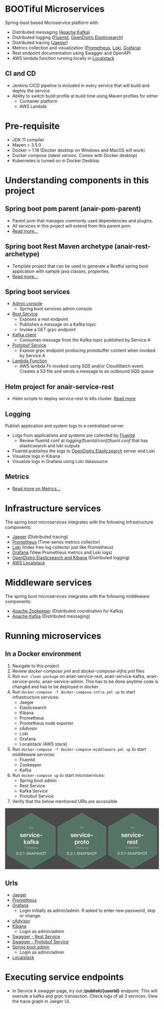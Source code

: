 # BOOTiful Microservices
Spring-boot based Microservice platform with 
- Distributed messaging ([Apache Kafka](https://kafka.apache.org/))
- Distributed logging ([Fluentd](https://www.fluentd.org/), [OpenDistro Elasticsearch](https://opendistro.github.io/for-elasticsearch-docs/))
- Distributed tracing ([Jaeger](https://www.jaegertracing.io/))
- Metrics collection and visualization ([Prometheus](https://prometheus.io/), [Loki](https://grafana.com/oss/loki/), [Grafana](https://grafana.com/))
- Rest endpoint documentation using Swagger and OpenAPI
- AWS lambda function running locally in [Localstack](https://github.com/localstack/localstack) 

## CI and CD
- Jenkins CICD pipeline is included in every service that will build and deploy the service
- Ability to switch build profile at build time using Maven profiles for either
    - Container platform
    - AWS Lambda

# Pre-requisite
- JDK 11 compiler
- Maven > 3.5.0
- Docker > 1.18 (Docker desktop on Windows and MacOS will work)
- Docker compose (latest version. Comes with Docker desktop)
- Kubernetes is turned on in Docker Desktop

# Understanding components in this project
## Spring boot pom parent (anair-pom-parent)
- Parent pom that manages commonly used dependencies and plugins. 
- All services in this project will extend from this parent pom.
- [Read more...](anair-pom-parent/README.md)

## Spring boot Rest Maven archetype (anair-rest-archetype) 
- Template project that can be used to generate a Restful spring boot application with sample java classes, properties
- [Read more...](anair-rest-archetype/README.md)

## Spring boot services
- [Admin console](anair-service-admin/README.md)
    - Spring boot services admin console
- [Rest Service](anair-service-rest/README.md)
    - Exposes a rest endpoint
    - Publishes a message on a Kafka topic
    - Invoke a GET grpc endpoint
- [Kafka client](anair-service-kafka/README.md)
    - Consumes message from the Kafka topic published by Service A
- [Protobuf Service](anair-service-proto/README.md)
    - Expose grpc endpoint producing protobuffer content when invoked by Service A
- [Lambda Function](anair-fn/README.md)
    - AWS lambda Fn invoked using SQS and/or CloudWatch event. Creates a S3 file and sends a message to an outbound SQS queue

## Helm project for anair-service-rest
- Helm scripts to deploy service-rest to k8s cluster. [Read more](anair-services-helm/README.md)

## Logging
Publish application and system logs to a centralized server.
- Logs from applications and systems are collected by [Fluentd](https://www.fluentd.org/)
    - Review fluentd conf at _logging/fluentd/conf/fluent.conf_ that has elasticsearch and loki outputs
- Fluentd publishes the logs to [OpenDistro Elasticsearch](https://opendistro.github.io/for-elasticsearch-docs/) server and Loki
- Visualize logs in Kibana
- Visualize logs in Grafana using Loki datasource

## Metrics
- [Read more on Metrics...](metrics/README.md)

# Infrastructure services
The spring boot microservices integrates with the following infrastructure components:
- [Jaeger](https://www.jaegertracing.io/) (Distributed tracing)
- [Prometheus](https://prometheus.io/) (Time-series metrics collector)
- [Loki](https://grafana.com/oss/loki/) (Index free log collector just like Prometheus)
- [Grafana](https://grafana.com/) (View Prometheus metrics and Loki logs)
- [OpenDistro Elasticsearch and Kibana](https://opendistro.github.io/for-elasticsearch-docs/) (Distributed logging)
- [AWS Localstack](https://github.com/localstack/localstack)

# Middleware services
The spring boot microservices integrates with the following middleware components:
- [Apache Zookeeper](https://zookeeper.apache.org/) (Distributed coordination for Kafka)
- [Apache Kafka](https://kafka.apache.org/) (Distributed messaging)

# Running microservices
## In a Docker environment
1. Navigate to this project
1. Review _docker-compose.yml_ and _docker-compose-infra.yml_ files
1. Run `mvn clean package` on anair-service-rest, anair-service-kafka, anair-service-proto, anair-service-admin. This has to be done anytime code is changed and has to be deployed in docker.
1. Run `docker-compose -f docker-compose-infra.yml up` to start infrastructure services:
    - Jaeger
    - Elasticsearch
    - Kibana
    - Prometheus
    - Prometheus node exporter
    - cAdvisor
    - Loki
    - Grafana
    - Localstack (AWS stack)
1. Run `docker-compose -f docker-compose-middleware.yml up` to start middleware services:
    - Fluentd
    - Zookeeper
    - Kafka
1. Run `docker-compose up` to start microservices:
    - Spring boot admin
    - Rest Service
    - Kafka Service 
    - Protobuf Service
1. Verify that the below mentioned URls are accessible


![Spring boot admin wallboard](spring-boot-admin-wallboard.png)

## Urls
- [Jaeger](http://localhost:16686)
- [Prometheus](http://localhost:9090)
- [Grafana](https://localhost:3000)
    - Login initially as admin/admin. If asked to enter new password, skip or change.
- [cAdvisor](http://localhost:8090)
- [Kibana](https://localhost:5601)
    - Login as admin/admin    
- [Swagger - Rest Service](http://localhost:8081/anair-service-rest/swagger-ui.html)
- [Swagger - Protobuf Service](http://localhost:8083/anair-service-proto/swagger-ui.html)
- [Spring boot admin](http://localhost:18080/admin)
    - Login as admin/admin
- [Localstack](http://localhost:8088)

# Executing service endpoints
- In Service A swagger page, try out __/publish/{userId}__ endpoint. This will execute a kafka and grpc transaction. Check logs of all 3 services. View the trace graph in Jaeger UI.
